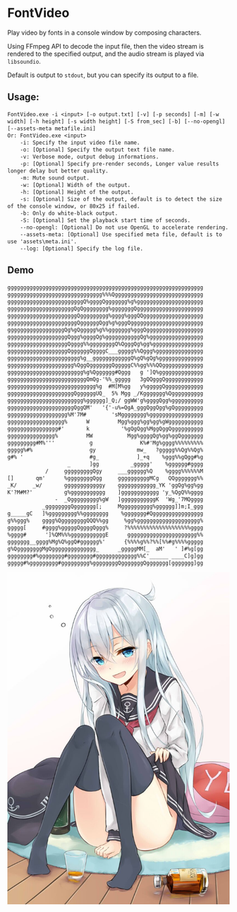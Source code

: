 # FontVideo

Play video by fonts in a console window by composing characters.

Using FFmpeg API to decode the input file, then the video stream is rendered to the specified output, and the audio stream is played via `libsoundio`.

Default is output to `stdout`, but you can specify its output to a file.

## Usage:

	FontVideo.exe -i <input> [-o output.txt] [-v] [-p seconds] [-m] [-w width] [-h height] [-s width height] [-S from_sec] [-b] [--no-opengl] [--assets-meta metafile.ini]
	Or: FontVideo.exe <input>
        -i: Specify the input video file name.
        -o: [Optional] Specify the output text file name.
        -v: Verbose mode, output debug informations.
        -p: [Optional] Specify pre-render seconds, Longer value results longer delay but better quality.
        -m: Mute sound output.
        -w: [Optional] Width of the output.
        -h: [Optional] Height of the output.
        -s: [Optional] Size of the output, default is to detect the size of the console window, or 80x25 if failed.
        -b: Only do white-black output.
        -S: [Optional] Set the playback start time of seconds.
        --no-opengl: [Optional] Do not use OpenGL to accelerate rendering.
        --assets-meta: [Optional] Use specified meta file, default is to use 'assets\meta.ini'.
        --log: [Optional] Specify the log file.

## Demo

<!-- _backgroundColor: black -->
	gggggggggggggggggggggggggggggggggggggggggggggggggggggggggggggg
	gggggggggggggggggggggggggggggg%%%Qgggggggggggggggggggggggggggg
	ggggggggggggggggggggggggQ%ggggQggggggg%g%ggggggggggggggggggggg
	gggggggggggggggggggggQgQgggggggg%gggggggQggggggggggggggggggggg
	ggggggggggggggggggggggQggggggggg%gggg%gggQQggggggggggggggggggg
	ggggggggggggggggggggggQggggggQgg%g%gggQggggggggggggggggggggggg
	ggggggggggggggggggQg%gQggggg%g%%ggggggg%gggQgggggggggggggggggg
	gggggggggggggggggggQggg%ggggQg%gggggggggggQg%ggggggggggggggggg
	gggggggggggggggggggQgggg%%ggggggggQ%QgggQg%gg%gggggggggggggggg
	gggggggggggggggggggQggggggQggggC___ggggg%%Qggg%ggggggggggggggg
	ggggggggggggggggggggggg%g__ggggggggggggQ%gQ%gQg%gggggggggggggg
	ggggggggggggggggggggg%QggQgggggggQgggggC%%gg%%%QQggggggggggggg
	gggggggggggggggggggggggg%g%Qgggggg#Qggg   g ']Q%gggggggggggggg
	gggggggggggggggggggggggggQmQg-'%%_ggggg   3gQQgggQgggggggggggg
	gggggggggggggggggggggggggggg%g  #M[M%gg   y%gggggQgggggggggggg
	gggggggggggggggggggggQggggggUQ_  5% Mgg _/Kggggggg%Qgggggggggg
	gggggggggggggggggggggggg%gggggg]_Q;/ ggWW'g%ggggQgg%gggggggggg
	gggggggggggggggggggggQggQM'   '{'-u%=QgA_gggQggQgg%gQggggggggg
	ggggggggggggggggggg%M'7M#        'sMgggggggg%ggggggggggggggggg
	gggggggggggggggggg%      W         Mgg%ggg%gg%gg%gWggggggggggg
	gggggggggggggggg#'       k          '%gQgQgg%MggQggQgggggggggg
	ggggggggggggggg%         MW           Mgg%ggggQg%gg%ggQggggggg
	ggggggggg#M%'''           g               K%#'Mg%gggg%%%%%%%%%
	ggggg%#%                  gy             mw_   ?ggggg%%Qg%%Qg%
	g#% '                     #g_            ]_+q    %ggg%%gQgg#%g
	                   _      ]gg          _ggggg'    %gggggg#gggg
	            /     gggggggggQgy     ___gggggg%Q    %gggg%%%%%%M
	[]       qm'      %ggggggggQgg     ggggggggggMCg   QQggggggg%%
	_K/     _w/       ggggggggggggy    gggggggggggg_YK 'ggQg%gg%gg
	K'?M#M?'          g%ggggggggggg    ]gggggggggggg 'y_%QgQ%%gggg
	               -  _Qggggggggg%gW   ]gggggggggggK  'Wg_'7MQgggg
	           _ggggggggQggggggg[;     Mgggggggggg%gggggg]]m;I_ggg
	g_____gC   ]%ggggggggg%%gggggggg    %ggggggg#Qgggggggggggggggg
	g%%ggg%    gggg%QggggggggQQQ%%gg     %gg%gggggggggggggggggggg%
	ggggg[     #gggg%gggggQggggQggg%     ?%%%%%%%%%%%%%%%%%%%%gggg
	%gggg#      ']%QM%%%gggggggggggE      gggggggggggggggggggggg%%
	ggggggg__gggg%Mg%Q%ggQ#gggggg%'      {%%%%g%%?%%[%%#g%%%%ggggg
	g%QggggggggMgQgggggggggggggg_      _gggggMM[_  aM'   ' ]#%g[gg
	gggggggg#%gggggggg#gggggggg#ggggggggggggg%%C'______ ____C]g]gg
	ggggg#%ggggggggg#ggggggggg%ggggggggQgggggggQggggggg[ggggggg]gg

![Source Picture](./demo.jpg)
